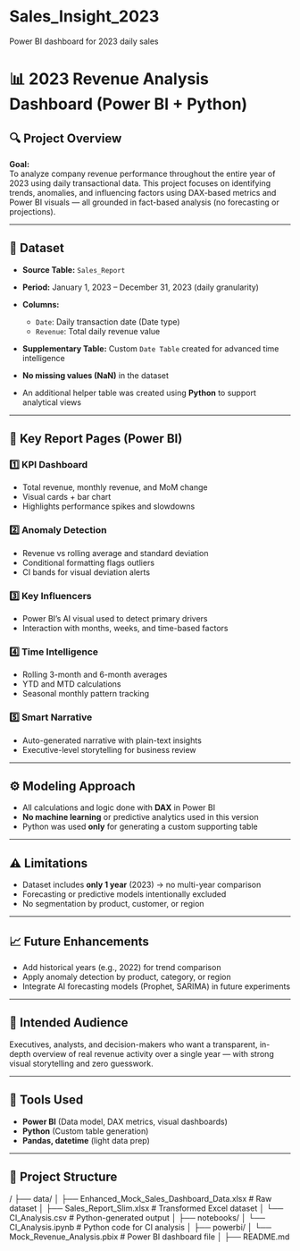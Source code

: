 # Sales_Insight_2023
Power BI dashboard for 2023 daily sales
# 📊 2023 Revenue Analysis Dashboard (Power BI + Python)

## 🔍 Project Overview

**Goal:**  
To analyze company revenue performance throughout the entire year of 2023 using daily transactional data. This project focuses on identifying trends, anomalies, and influencing factors using DAX-based metrics and Power BI visuals — all grounded in fact-based analysis (no forecasting or projections).

---

## 📁 Dataset

- **Source Table:** `Sales_Report`
- **Period:** January 1, 2023 – December 31, 2023 (daily granularity)
- **Columns:**
  - `Date`: Daily transaction date (Date type)
  - `Revenue`: Total daily revenue value
- **Supplementary Table:** Custom `Date Table` created for advanced time intelligence

- **No missing values (NaN)** in the dataset  
- An additional helper table was created using **Python** to support analytical views

---

## 📌 Key Report Pages (Power BI)

### 1️⃣ KPI Dashboard
- Total revenue, monthly revenue, and MoM change
- Visual cards + bar chart
- Highlights performance spikes and slowdowns

### 2️⃣ Anomaly Detection
- Revenue vs rolling average and standard deviation
- Conditional formatting flags outliers
- CI bands for visual deviation alerts

### 3️⃣ Key Influencers
- Power BI’s AI visual used to detect primary drivers
- Interaction with months, weeks, and time-based factors

### 4️⃣ Time Intelligence
- Rolling 3-month and 6-month averages
- YTD and MTD calculations
- Seasonal monthly pattern tracking

### 5️⃣ Smart Narrative
- Auto-generated narrative with plain-text insights
- Executive-level storytelling for business review

---

## ⚙️ Modeling Approach

- All calculations and logic done with **DAX** in Power BI
- **No machine learning** or predictive analytics used in this version
- Python was used **only** for generating a custom supporting table

---

## ⚠️ Limitations

- Dataset includes **only 1 year** (2023) → no multi-year comparison
- Forecasting or predictive models intentionally excluded
- No segmentation by product, customer, or region

---

## 📈 Future Enhancements

- Add historical years (e.g., 2022) for trend comparison
- Apply anomaly detection by product, category, or region
- Integrate AI forecasting models (Prophet, SARIMA) in future experiments

---

## 👥 Intended Audience

Executives, analysts, and decision-makers who want a transparent, in-depth overview of real revenue activity over a single year — with strong visual storytelling and zero guesswork.

---

## 🧩 Tools Used

- **Power BI** (Data model, DAX metrics, visual dashboards)
- **Python** (Custom table generation)
- **Pandas, datetime** (light data prep)

---

## 📁 Project Structure

/
├── data/
│ ├── Enhanced_Mock_Sales_Dashboard_Data.xlsx # Raw dataset
│ ├── Sales_Report_Slim.xlsx # Transformed Excel dataset
│ └── CI_Analysis.csv # Python-generated output
│
├── notebooks/
│ └── CI_Analysis.ipynb # Python code for CI analysis
│
├── powerbi/
│ └── Mock_Revenue_Analysis.pbix # Power BI dashboard file
│
├── README.md
